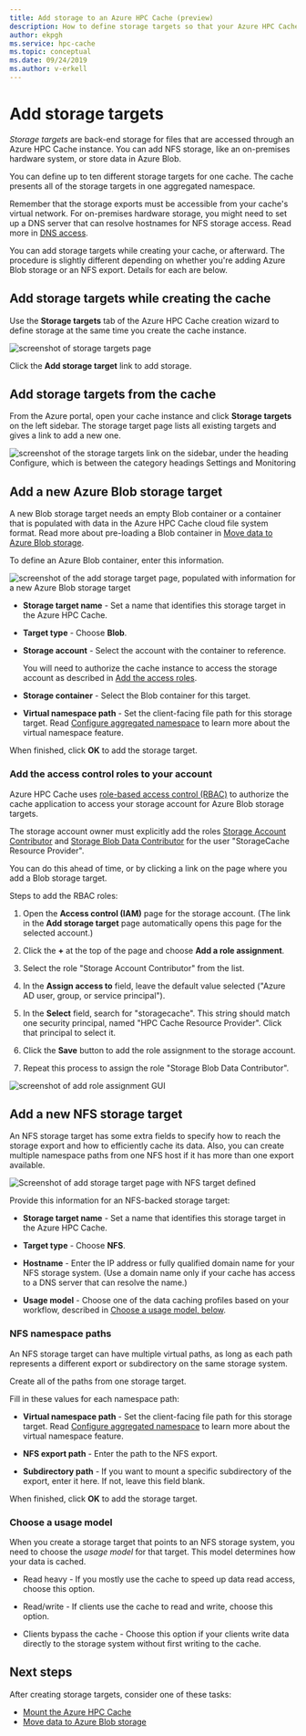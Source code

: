 ```yaml
---
title: Add storage to an Azure HPC Cache (preview)
description: How to define storage targets so that your Azure HPC Cache can use your on-premises NFS system or Azure Blob containers for long-term file storage 
author: ekpgh
ms.service: hpc-cache
ms.topic: conceptual
ms.date: 09/24/2019
ms.author: v-erkell
---
```


# Add storage targets

*Storage targets* are back-end storage for files that are accessed through an Azure HPC Cache instance. You can add NFS storage, like an on-premises hardware system, or store data in Azure Blob.

You can define up to ten different storage targets for one cache. The cache presents all of the storage targets in one aggregated namespace.

Remember that the storage exports must be accessible from your cache's virtual network. For on-premises hardware storage, you might need to set up a DNS server that can resolve hostnames for NFS storage access. Read more in [DNS access](hpc-cache-prereqs.md#dns-access).

You can add storage targets while creating your cache, or afterward. The procedure is slightly different depending on whether you're adding Azure Blob storage or an NFS export. Details for each are below.

## Add storage targets while creating the cache

Use the **Storage targets** tab of the Azure HPC Cache creation wizard to define storage at the same time you create the cache instance.

![screenshot of storage targets page](media/hpc-cache-storage-targets-pop.png)

Click the **Add storage target** link to add storage.

## Add storage targets from the cache

From the Azure portal, open your cache instance and click **Storage targets** on the left sidebar. The storage target page lists all existing targets and gives a link to add a new one.

![screenshot of the storage targets link on the sidebar, under the heading Configure, which is between the category headings Settings and Monitoring](media/hpc-cache-storage-targets-sidebar.png)

## Add a new Azure Blob storage target

A new Blob storage target needs an empty Blob container or a container that is populated with data in the Azure HPC Cache cloud file system format. Read more about pre-loading a Blob container in [Move data to Azure Blob storage](hpc-cache-ingest.md).

To define an Azure Blob container, enter this information.

![screenshot of the add storage target page, populated with information for a new Azure Blob storage target](media/hpc-cache-add-blob.png)

<!-- need to replace screenshot after note text is updated with both required RBAC roles -->

* **Storage target name** - Set a name that identifies this storage target in the Azure HPC Cache.
* **Target type** - Choose **Blob**.
* **Storage account** - Select the account with the container to reference.

  You will need to authorize the cache instance to access the storage account as described in [Add the access roles](#add-the-access-control-roles-to-your-account).
* **Storage container** - Select the Blob container for this target.

* **Virtual namespace path** - Set the client-facing file path for this storage target. Read [Configure aggregated namespace](hpc-cache-namespace.md) to learn more about the virtual namespace feature.

When finished, click **OK** to add the storage target.

### Add the access control roles to your account

Azure HPC Cache uses [role-based access control (RBAC)](https://docs.microsoft.com/azure/role-based-access-control/index) to authorize the cache application to access your storage account for Azure Blob storage targets.

The storage account owner must explicitly add the roles [Storage Account Contributor](https://docs.microsoft.com/azure/role-based-access-control/built-in-roles#storage-account-contributor) and [Storage Blob Data Contributor](https://docs.microsoft.com/azure/role-based-access-control/built-in-roles#storage-blob-data-contributor) for the user "StorageCache Resource Provider".

You can do this ahead of time, or by clicking a link on the page where you add a Blob storage target.

Steps to add the RBAC roles:

1. Open the **Access control (IAM)** page for the storage account. (The link in the **Add storage target** page automatically opens this page for the selected account.)

1. Click the **+** at the top of the page and choose **Add a role assignment**.

1. Select the role "Storage Account Contributor" from the list.

1. In the **Assign access to** field, leave the default value selected ("Azure AD user, group, or service principal").  

1. In the **Select** field, search for "storagecache".  This string should match one security principal, named "HPC Cache Resource Provider". Click that principal to select it.

1. Click the **Save** button to add the role assignment to the storage account.

1. Repeat this process to assign the role "Storage Blob Data Contributor".  

![screenshot of add role assignment GUI](media/hpc-cache-add-role.png)

## Add a new NFS storage target

An NFS storage target has some extra fields to specify how to reach the storage export and how to efficiently cache its data. Also, you can create multiple namespace paths from one NFS host if it has more than one export available.

![Screenshot of add storage target page with NFS target defined](media/hpc-cache-add-nfs-target.png)

Provide this information for an NFS-backed storage target:

* **Storage target name** - Set a name that identifies this storage target in the Azure HPC Cache.

* **Target type** - Choose **NFS**.

* **Hostname** - Enter the IP address or fully qualified domain name for your NFS storage system. (Use a domain name only if your cache has access to a DNS server that can resolve the name.)

* **Usage model** - Choose one of the data caching profiles based on your workflow, described in [Choose a usage model, below](#choose-a-usage-model).

### NFS namespace paths

An NFS storage target can have multiple virtual paths, as long as each path represents a different export or subdirectory on the same storage system.

Create all of the paths from one storage target.
<!-- You can create multiple namespace paths to represent different exports on the same NFS storage system, but you must create them all from one storage target. -->

Fill in these values for each namespace path: 

* **Virtual namespace path** - Set the client-facing file path for this storage target. Read [Configure aggregated namespace](hpc-cache-namespace.md) to learn more about the virtual namespace feature.

<!--  The virtual path should start with a slash ``/``. -->

* **NFS export path** - Enter the path to the NFS export.

* **Subdirectory path** - If you want to mount a specific subdirectory of the export, enter it here. If not, leave this field blank. 

When finished, click **OK** to add the storage target.

### Choose a usage model
<!-- referenced from GUI - update aka.ms link if you change this heading -->

When you create a storage target that points to an NFS storage system, you need to choose the *usage model* for that target. This model determines how your data is cached.

* Read heavy - If you mostly use the cache to speed up data read access, choose this option. 

* Read/write - If clients use the cache to read and write, choose this option.

* Clients bypass the cache - Choose this option if your clients write data directly to the storage system without first writing to the cache.

## Next steps

After creating storage targets, consider one of these tasks:

* [Mount the Azure HPC Cache](hpc-cache-mount.md)
* [Move data to Azure Blob storage](hpc-cache-ingest.md)